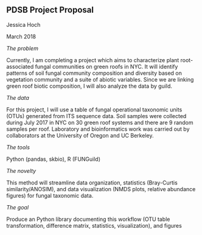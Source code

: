 ## PDSB Project Proposal

Jessica Hoch 

March 2018 



*The problem* 

Currently, I am completing a project which aims to characterize plant root-associated fungal communities on green roofs in NYC. It will identify patterns of soil fungal community composition and diversity based on vegetation community and a suite of abiotic variables. Since we are linking green roof biotic composition, I will also analyze the data by guild. 
  
*The data*

For this project, I will use a table of fungal operational taxonomic units (OTUs) generated from ITS sequence data. Soil samples were collected during July 2017 in NYC on 30 green roof systems and there are 9 random samples per roof. Laboratory and bioinformatics work was carried out by collaborators at the University of Oregon and UC Berkeley. 

*The tools*

Python (pandas, skbio), R (FUNGuild) 

*The novelty* 

This method will streamline data organization, statistics (Bray-Curtis similarity/ANOSIM), and data visualization (NMDS plots, relative abundance figures) for fungal taxonomic data.  

*The goal* 

Produce an Python library documenting this workflow (OTU table transformation, difference matrix, statistics, visualization), and figures 

